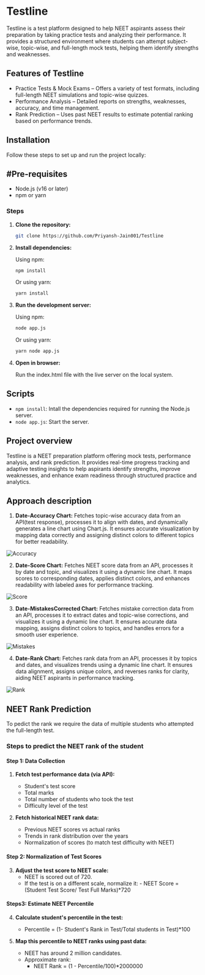 # Testline
Testline is a test platform designed to help NEET aspirants assess their preparation by taking practice tests and analyzing their performance. It provides a structured environment where students can attempt subject-wise, topic-wise, and full-length mock tests, helping them identify strengths and weaknesses.

## Features of Testline
- Practice Tests & Mock Exams – Offers a variety of test formats, including full-length NEET simulations and topic-wise quizzes.
- Performance Analysis – Detailed reports on strengths, weaknesses, accuracy, and time management.
- Rank Prediction – Uses past NEET results to estimate potential ranking based on performance trends.

## Installation
Follow these steps to set up and run the project locally:

## #Pre-requisites
- Node.js (v16 or later)
- npm or yarn

### Steps

1. **Clone the repository:**

   ```bash
   git clone https://github.com/Priyansh-Jain001/Testline
   ```
2. **Install dependencies:**

   Using npm:
   ```bash
   npm install
   ```

   Or using yarn:
   ```bash
   yarn install
   ```
3. **Run the development server:**

   Using npm:
   ```bash
   node app.js
   ```

   Or using yarn:
   ```bash
   yarn node app.js
   ```

4. **Open in browser:**

   Run the index.html file with the live server on the local system.

## Scripts

- `npm install`: Intall the dependencies required for running the Node.js server.
- `node app.js`: Start the server.

## Project overview

Testline is a NEET preparation platform offering mock tests, performance analysis, and rank prediction. It provides real-time progress tracking and adaptive testing insights to help aspirants identify strengths, improve weaknesses, and enhance exam readiness through structured practice and analytics.

## Approach description

1. **Date-Accuracy Chart:**
Fetches topic-wise accuracy data from an API(test response), processes it to align with dates, and dynamically generates a line chart using Chart.js. It ensures accurate visualization by mapping data correctly and assigning distinct colors to different topics for better readability.

![Accuracy](https://github.com/user-attachments/assets/291f7341-b6e8-4929-875d-6ccd54a650e9)


2. **Date-Score Chart:**
Fetches NEET score data from an API, processes it by date and topic, and visualizes it using a dynamic line chart. It maps scores to corresponding dates, applies distinct colors, and enhances readability with labeled axes for performance tracking.

![Score](https://github.com/user-attachments/assets/ac15fdc7-ce72-47eb-86a1-9db3a564162b)


3. **Date-MistakesCorrected Chart:**
Fetches mistake correction data from an API, processes it to extract dates and topic-wise corrections, and visualizes it using a dynamic line chart. It ensures accurate data mapping, assigns distinct colors to topics, and handles errors for a smooth user experience.

![Mistakes](https://github.com/user-attachments/assets/a8e36e9b-a8a4-444f-8804-53670f106bd3)


4. **Date-Rank Chart:**
Fetches rank data from an API, processes it by topics and dates, and visualizes trends using a dynamic line chart. It ensures data alignment, assigns unique colors, and reverses ranks for clarity, aiding NEET aspirants in performance tracking.

![Rank](https://github.com/user-attachments/assets/53afa69c-6de6-4ef3-8c76-a07022eb0b0d)

## NEET Rank Prediction

To pedict the rank we require the data of multiple students who attempted the full-length test.

### Steps to predict the NEET rank of the student
#### Step 1: Data Collection
1. **Fetch test performance data (via API):**
    - Student's test score 
    - Total marks
    - Total number of students who took the test
    - Difficulty level of the test

2. **Fetch historical NEET rank data:**
    - Previous NEET scores vs actual ranks
    - Trends in rank distribution over the years
    - Normalization of scores (to match test difficulty with NEET)

#### Step 2: Normalization of Test Scores

3. **Adjust the test score to NEET scale:**
    - NEET is scored out of 720.
    - If the test is on a different scale, normalize it:
            - NEET Score = (Student Test Score/ Test Full Marks)*720 

#### Steps3: Estimate NEET Percentile
4. **Calculate student's percentile in the test:**
    -  Percentile = (1- Student's Rank in Test/Total students in Test)*100

5. **Map this percentile to NEET ranks using past data:**
    - NEET has around 2 million candidates.
    - Approximate rank:
        - NEET Rank = (1 - Percentile/100)*2000000

